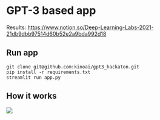 # GPT-3 based app

Results:
https://www.notion.so/Deep-Learning-Labs-2021-21db9dbb97514d60b52e2a9bda992d18

## Run app
```
git clone git@github.com:kinoai/gpt3_hackaton.git
pip install -r requirements.txt
streamlit run app.py
```

## How it works
![](https://github.com/kinoai/gpt3_hackaton/blob/resources/demo.gif)


<!-- ```
apt-get install libpoppler-cpp-dev
``` -->
